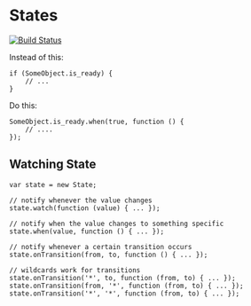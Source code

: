 # States

[![Build Status](https://secure.travis-ci.org/joshwnj/States.png)](http://travis-ci.org/joshwnj/States)

Instead of this:

    if (SomeObject.is_ready) {
        // ...
    }
    
 Do this:
 
    SomeObject.is_ready.when(true, function () {
        // ....
    });

## Watching State

    var state = new State;

    // notify whenever the value changes
    state.watch(function (value) { ... });

    // notify when the value changes to something specific 
    state.when(value, function () { ... });

    // notify whenever a certain transition occurs
    state.onTransition(from, to, function () { ... });

    // wildcards work for transitions
    state.onTransition('*', to, function (from, to) { ... });
    state.onTransition(from, '*', function (from, to) { ... });
    state.onTransition('*', '*', function (from, to) { ... });
